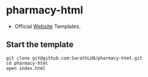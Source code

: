# pharmacy-html

- Official [Website](https://medics.themechampion.com/html/) Templates.

## Start the template

```shell
git clone git@github.com:SarathLUN/pharmacy-html.git
cd pharmacy-html
open index.html

```